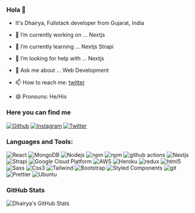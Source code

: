 ### Hola 👋

<!-- **dhairya137/dhairya137** is a ✨ _special_ ✨ repository because its `README.md` (this file) appears on your GitHub profile. -->

- It's Dhairya, Fullstack developer from Gujarat, India

- 🔭 I’m currently working on ... Nextjs
- 🌱 I’m currently learning ... Nextjs Strapi
- 🤔 I’m looking for help with ... Nextjs
- 💬 Ask me about ... Web Development
- 📫 How to reach me: [twitter]
- 😄 Pronouns: He/His

### Here you can find me

<p>
<a href="https://github.com/dhairya137" target="_blank"><img alt="Github" src="https://img.shields.io/badge/GitHub-%2312100E.svg?&style=for-the-badge&logo=Github&logoColor=white" /></a> 
<a href="https://www.instagram.com/dhairya137/" target="_blank"><img alt="Instagram" src="https://img.shields.io/badge/instagram-%2312100E.svg?&style=for-the-badge&logo=instagram&logoColor=white&color=orange" /></a> 
<a href="https://www.twitter.com/dp137" target="_blank"><img alt="Twitter" src="https://img.shields.io/badge/twitter-%2312100E.svg?&style=for-the-badge&logo=twitter&logoColor=white&color=blue" /></a>

</p>

### Languages and Tools:

<p>
  <img alt="React" src="https://img.shields.io/badge/-React-45b8d8?style=flat-square&logo=react&logoColor=white" />
  <img alt="MongoDB" src="https://img.shields.io/badge/-MongoDB-13aa52?style=flat-square&logo=mongodb&logoColor=white" />
  <img alt="Nodejs" src="https://img.shields.io/badge/-Nodejs-43853d?style=flat-square&logo=Node.js&logoColor=white" />
  <img alt="npm" src="https://img.shields.io/badge/-NPM-CB3837?style=flat-square&logo=npm&logoColor=white" />
  <img alt="npm" src="https://img.shields.io/badge/Postman-FF6C37?style=flat-square&logo=Postman&logoColor=white" />
  <img alt="github actions" src="https://img.shields.io/badge/-Github_Actions-2088FF?style=flat-square&logo=github-actions&logoColor=white" />
  <img alt="Nextjs" src="https://img.shields.io/badge/next.js-000000?style=flat-square&logo=next.js&logoColor=white" />
  <img alt="Strapi" src="https://img.shields.io/badge/-Strapi-ea2845?style=flat-square&logo=strapi&logoColor=white" />
  <img alt="Google Cloud Platform" src="https://img.shields.io/badge/-Google_Cloud_Platform-1a73e8?style=flat-square&logo=google-cloud&logoColor=white" />
  <img alt="AWS" src="https://img.shields.io/badge/Amazon_AWS-232F3E?style=flat-square&logo=amazon-aws&logoColor=white" />
  <img alt="Heroku" src="https://img.shields.io/badge/-Heroku-430098?style=flat-square&logo=heroku&logoColor=white" />
  <img alt="redux" src="https://img.shields.io/badge/-Redux-764ABC?style=flat-square&logo=redux&logoColor=white" />
  <img alt="html5" src="https://img.shields.io/badge/-HTML5-E34F26?style=flat-square&logo=html5&logoColor=white" />
  <img alt="Sass" src="https://img.shields.io/badge/-Sass-CC6699?style=flat-square&logo=sass&logoColor=white" />
  <img alt="Css3" src="https://img.shields.io/badge/-CSS3-1572B6?style=flat-square&logo=css3&logoColor=white" />
  <img alt="Tailwind" src="https://img.shields.io/badge/Tailwind_CSS-38B2AC?style=flat-square&logo=tailwind-css&logoColor=white" />
  <img alt="Bootstrap" src="https://img.shields.io/badge/Bootstrap-563D7C?style=flat-square&logo=bootstrap&logoColor=white" />
  <img alt="Styled Components" src="https://img.shields.io/badge/-Styled_Components-db7092?style=flat-square&logo=styled-components&logoColor=white" />
  <img alt="git" src="https://img.shields.io/badge/-Git-F05032?style=flat-square&logo=git&logoColor=white" />
  <img alt="Prettier" src="https://img.shields.io/badge/-Prettier-F7B93E?style=flat-square&logo=prettier&logoColor=white" />
  <img alt="Ubuntu" src="https://img.shields.io/badge/Ubuntu-E95420?style=flat-square&logo=ubuntu&logoColor=white" />
</p>

### GitHub Stats

<img align="left" alt="Dhairya's GitHub Stats" src="https://github-readme-stats.vercel.app/api?username=dhairya137&show_icons=true&theme=light&line_height=27" />

[website]: https://dhairya.xyz
[twitter]: https://twitter.com/dp_137
[instagram]: https://instagram.com/dhairya137

<!-- [linkedin]: https://linkedin.com/in/dhairya -->
